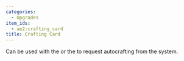 ```yaml
---
categories:
  - Upgrades
item_ids:
  - ae2:crafting_card
title: Crafting Card
---
```


Can be used with the <ItemLink id="interface"/>
or the <ItemLink id="export_bus"/> to request
autocrafting from the system.
